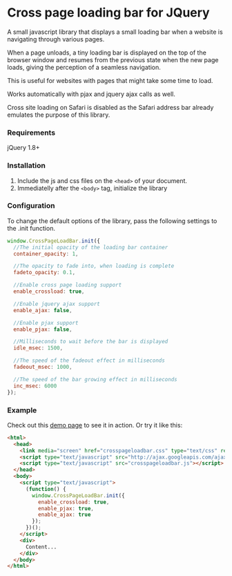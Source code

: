 Cross page loading bar for JQuery
==========================================

A small javascript library that displays a small loading bar when a website is navigating through
various pages.

When a page unloads, a tiny loading bar is displayed on the top of the browser window and resumes
from the previous state when the new page loads, giving the perception of a seamless navigation.

This is useful for websites with pages that might take some time to load.

Works automatically with pjax and jquery ajax calls as well.

Cross site loading on Safari is disabled as the Safari address bar already
emulates the purpose of this library.

### Requirements ###
jQuery 1.8+

### Installation ###
1. Include the js and css files on the `<head>` of your document.
2. Immediatelly after the `<body>` tag, initialize the library

### Configuration ###
To change the default options of the library, pass the following settings to the .init function.

```javascript
window.CrossPageLoadBar.init({
  //The initial opacity of the loading bar container
  container_opacity: 1,

  //The opacity to fade into, when loading is complete
  fadeto_opacity: 0.1,

  //Enable cross page loading support
  enable_crossload: true,

  //Enable jquery ajax support
  enable_ajax: false,

  //Enable pjax support
  enable_pjax: false,

  //Milliseconds to wait before the bar is displayed
  idle_msec: 1500,

  //The speed of the fadeout effect in milliseconds
  fadeout_msec: 1000,

  //The speed of the bar growing effect in milliseconds
  inc_msec: 6000
});
```

### Example ###

Check out this [demo page](http://nbasili.github.io/crosspageloadbar/) to see it in action. Or try it like this:

```html
<html>
  <head>
    <link media="screen" href="crosspageloadbar.css" type="text/css" rel="stylesheet" />
    <script type="text/javascript" src="http://ajax.googleapis.com/ajax/libs/jquery/1.8/jquery.min.js"></script>
    <script type="text/javascript" src="crosspageloadbar.js"></script>
  </head>
  <body>
    <script type="text/javascript">
      (function() {
        window.CrossPageLoadBar.init({
          enable_crossload: true,
          enable_pjax: true,
          enable_ajax: true
        });
      })();
    </script>
    <div>
      Content...
    </div>
  </body>
</html>
```
